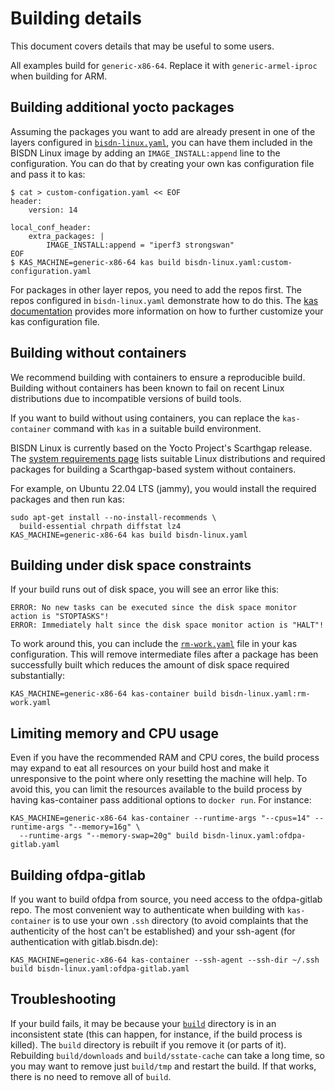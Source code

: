 # Building details

This document covers details that may be useful to some users.

All examples build for `generic-x86-64`. Replace it with
`generic-armel-iproc` when building for ARM.

## Building additional yocto packages

Assuming the packages you want to add are already present in one of the
layers configured in [`bisdn-linux.yaml`](bisdn-linux.yaml), you can have
them included in the BISDN Linux image by adding an `IMAGE_INSTALL:append`
line to the configuration. You can do that by creating your own kas
configuration file and pass it to kas:

```shell
$ cat > custom-configation.yaml << EOF
header:
    version: 14

local_conf_header:
    extra_packages: |
        IMAGE_INSTALL:append = "iperf3 strongswan"
EOF
$ KAS_MACHINE=generic-x86-64 kas build bisdn-linux.yaml:custom-configuration.yaml
```

For packages in other layer repos, you need to add the repos first. The repos
configured in `bisdn-linux.yaml` demonstrate how to do this. The
[kas documentation](https://kas.readthedocs.io/en/latest/userguide/project-configuration.html)
provides more information on how to further customize your kas configuration
file.

## Building without containers

We recommend building with containers to ensure a reproducible
build. Building without containers has been known to fail on recent
Linux distributions due to incompatible versions of build tools.

If you want to build without using containers, you can replace the
`kas-container` command with `kas` in a suitable build environment.

BISDN Linux is currently based on the Yocto Project's Scarthgap release.
The
[system requirements page](https://docs.yoctoproject.org/5.0.6/ref-manual/system-requirements.html)
lists suitable Linux distributions and required packages for
building a Scarthgap-based system without containers.

For example, on Ubuntu 22.04 LTS (jammy), you would install the required
packages and then run kas:

```shell
sudo apt-get install --no-install-recommends \
  build-essential chrpath diffstat lz4
KAS_MACHINE=generic-x86-64 kas build bisdn-linux.yaml
```

## Building under disk space constraints

If your build runs out of disk space, you will see an error like this:

```
ERROR: No new tasks can be executed since the disk space monitor action is "STOPTASKS"!
ERROR: Immediately halt since the disk space monitor action is "HALT"!
```

To work around this, you can include the [`rm-work.yaml`](rm-work.yaml)
file in your kas configuration. This will remove intermediate files
after a package has been successfully built which reduces the amount
of disk space required substantially:

```shell
KAS_MACHINE=generic-x86-64 kas-container build bisdn-linux.yaml:rm-work.yaml
```

## Limiting memory and CPU usage

Even if you have the recommended RAM and CPU cores, the build process may
expand to eat all resources on your build host and make it unresponsive
to the point where only resetting the machine will help. To avoid this,
you can limit the resources available to the build process by having
kas-container pass additional options to `docker run`. For instance:

```shell
KAS_MACHINE=generic-x86-64 kas-container --runtime-args "--cpus=14" --runtime-args "--memory=16g" \
  --runtime-args "--memory-swap=20g" build bisdn-linux.yaml:ofdpa-gitlab.yaml
```

## Building ofdpa-gitlab

If you want to build ofdpa from source, you need access to the
ofdpa-gitlab repo. The most convenient way to authenticate when building
with `kas-container` is to use your own `.ssh` directory (to avoid
complaints that the authenticity of the host can't be established)
and your ssh-agent (for authentication with gitlab.bisdn.de):

```shell
KAS_MACHINE=generic-x86-64 kas-container --ssh-agent --ssh-dir ~/.ssh build bisdn-linux.yaml:ofdpa-gitlab.yaml
```

## Troubleshooting

If your build fails, it may be because your [`build`](build) directory
is in an inconsistent state (this can happen, for instance, if the build
process is killed). The `build` directory is rebuilt if you remove it
(or parts of it). Rebuilding `build/downloads` and `build/sstate-cache`
can take a long time, so you may want to remove just `build/tmp` and
restart the build. If that works, there is no need to remove all of
`build`.
